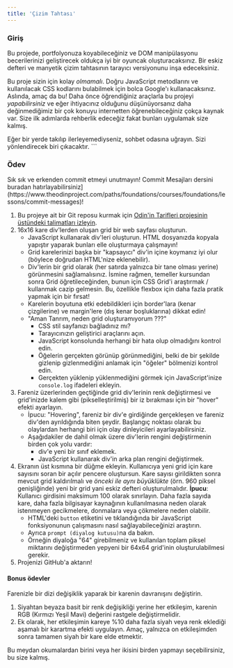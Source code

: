 ```yaml
---
title: 'Çizim Tahtası'
---
```


### Giriş

Bu projede, portfolyonuza koyabileceğiniz ve DOM manipülasyonu becerilerinizi geliştirecek oldukça iyi bir oyuncak oluşturacaksınız. Bir eskiz defteri ve manyetik çizim tahtasının tarayıcı versiyonunu inşa edeceksiniz.

Bu proje sizin için kolay _olmamalı_. Doğru JavaScript metodlarını ve kullanılacak CSS kodlarını bulabilmek için bolca Google'ı kullanacaksınız. Aslında, amaç da bu! Daha önce öğrendiğiniz araçlarla bu projeyi _yapabilirsiniz_ ve eğer ihtiyacınız olduğunu düşünüyorsanız daha değinmediğimiz bir çok konuyu internetten öğrenebileceğiniz çokça kaynak var. Size ilk adımlarda rehberlik edeceğiz fakat bunları uygulamak size kalmış.

Eğer bir yerde takılıp ilerleyemediyseniz, sohbet odasına uğrayın. Sizi yönlendirecek biri çıkacaktır. ```

### Ödev

<div class="lesson-content__panel" markdown="1">
Sık sık ve erkenden commit etmeyi unutmayın! Commit Mesajları dersini buradan hatırlayabilirsiniz](https://www.theodinproject.com/paths/foundations/courses/foundations/lessons/commit-messages)!

1.  Bu projeye ait bir Git reposu kurmak için [Odin'in Tarifleri projesinin üstündeki talimatları izleyin](https://www.theodinproject.com/paths/foundations/courses/foundations/lessons/recipes#setting-up-your-projects-github-repository).
2.  16x16 kare div'lerden oluşan grid bir web sayfası oluşturun.
    *   JavaScript kullanarak div'leri oluşturun. HTML dosyanızda kopyala yapıştır yaparak bunları elle oluşturmaya çalışmayın!
    *   Grid karelerinizi başka bir "kapsayıcı" div'in içine koymanız iyi olur \(böylece doğrudan HTML'nize eklenebilir\).
    *   Div'lerin bir grid olarak \(her satırda yalnızca bir tane olması yerine\)  görünmesini sağlamalısınız. İsmine rağmen, temeller kursundan sonra Grid öğretileceğinden, bunun için CSS Grid'i araştırmak / kullanmak cazip gelmesin. Bu, özellikle flexbox için daha fazla pratik yapmak için bir fırsat!
    *   Karelerin boyutuna etki edebildikleri için border'lara (kenar çizgilerine) ve margin'lere (dış kenar boşluklarına) dikkat edin!
    *   "Aman Tanrım, neden grid oluşturamıyorum ???"
        *   CSS stil sayfanızı bağladınız mı?
        *   Tarayıcınızın geliştirici araçlarını açın.
        *   JavaScript konsolunda herhangi bir hata olup olmadığını kontrol edin.
        *   Öğelerin gerçekten görünüp görünmediğini, belki de bir şekilde gizlenip gizlenmediğini anlamak için "öğeler" bölmenizi kontrol edin.
        *    Gerçekten yüklenip yüklenmediğini görmek için JavaScript'inize `console.log` ifadeleri ekleyin.
3.  Fareniz üzerlerinden geçtiğinde grid div'lerinin renk değiştirmesi ve grid'inizde kalem gibi \(pikselleştirilmiş\) bir iz bırakması için bir "hover" efekti ayarlayın.
    *   İpucu: "Hovering", fareniz bir div'e girdiğinde gerçekleşen ve fareniz div'den ayrıldığında biten şeydir. Başlangıç noktası olarak bu olaylardan herhangi biri için olay dinleyicileri ayarlayabilirsiniz.
    *   Aşağıdakiler de dahil olmak üzere div'lerin rengini değiştirmenin birden çok yolu vardır:
        *   div'e yeni bir sınıf eklemek.
        *   JavaScript kullanarak div'in arka plan rengini değiştirmek.
4.  Ekranın üst kısmına bir düğme ekleyin. Kullanıcıya yeni grid için kare sayısını soran bir açılır pencere oluştursun. Kare sayısı girildikten sonra mevcut grid kaldırılmalı ve _önceki ile aynı büyüklükte_ \(örn. 960 piksel genişliğinde\) yeni bir grid yani eskiz defteri oluşturulmalıdır. **İpucu**: Kullanıcı girdisini maksimum 100 olarak sınırlayın. Daha fazla sayıda kare, daha fazla bilgisayar kaynağının kullanılmasına neden olarak istenmeyen gecikmelere, donmalara veya çökmelere neden olabilir.
    *   HTML'deki `button` etiketini ve tıklandığında bir JavaScript fonksiyonunun çalışmasını nasıl sağlayabileceğinizi araştırın.
    *   Ayrıca `prompt (diyalog kutusu)`na da bakın.
    *   Örneğin diyaloğa "64" girebilmeniz ve kullanılan toplam piksel miktarını değiştirmeden yepyeni bir 64x64 grid'inin oluşturulabilmesi gerekir.
5.  Projenizi GitHub'a aktarın!

#### Bonus ödevler
Farenizle bir dizi değişiklik yaparak bir karenin davranışını değiştirin.

1. Siyahtan beyaza basit bir renk değişikliği yerine her etkileşim, karenin RGB (Kırmızı Yeşil Mavi) değerini rastgele değiştirmelidir. 
2. Ek olarak, her etkileşimin kareye %10 daha fazla siyah veya renk eklediği aşamalı bir karartma efekti uygulayın. Amaç, yalnızca on etkileşimden sonra tamamen siyah bir kare elde etmektir.

Bu meydan okumalardan birini veya her ikisini birden yapmayı seçebilirsiniz, bu size kalmış.
</div>